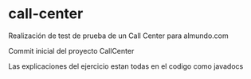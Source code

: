 # call-center
Realización de test de prueba de un Call Center para almundo.com

Commit inicial del proyecto CallCenter

Las explicaciones del ejercicio estan todas en el codigo como javadocs
